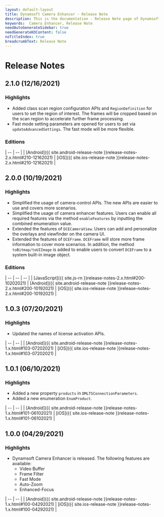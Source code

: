 ```yaml
---
layout: default-layout
title: Dynamsoft Camera Enhancer - Release Note
description: This is the documentation - Release Note page of Dynamsoft Camera Enhancer.
keywords:  Camera Enhancer, Release Note
needAutoGenerateSidebar: true
needGenerateH3Content: false
noTitleIndex: true
breadcrumbText: Release Note
---
```


# Release Notes

## 2.1.0 (12/16/2021)

### Highlights

- Added class scan region configuration APIs and `RegionDefinition` for users to set the region of interest. The frames will be cropped based on the scan region to accelerate further frame processing.
- Fast mode setting parameters are opened for users to set via `updateAdvancedSettings`. The fast mode will be more flexible.

### Editions

| -- | -- |
| [Android]({{ site.android-release-note }}release-notes-2.x.html#210-12162021) | [iOS]({{ site.ios-release-note }}release-notes-2.x.html#210-12162021) |

## 2.0.0 (10/19/2021)

### Highlights

- Simplified the usage of camera-control APIs. The new APIs are easier to use and covers more scenarios.
- Simplified the usage of camera enhancer features. Users can enable all required features via the method `enableFeatures` by inputting the combined enumeration value.
- Extended the features of `DCECameraView`. Users can add and personalize the overlays and viewfinder on the camera UI.
- Extended the features of `DCEFrame`. `DCEFrame` will store more frame information to cover more scenarios. In addition, the method `toBitmap/toUIImage` is added to enable users to convert `DCEFrame` to a system built-in image object.

### Editions

| -- | -- | -- |
| [JavaScript]({{ site.js-rn }}release-notes-2.x.html#200-10202021) | [Android]({{ site.android-release-note }}release-notes-2.x.html#200-10192021) | [iOS]({{ site.ios-release-note }}release-notes-2.x.html#200-10192021) |

## 1.0.3 (07/20/2021)

### Highlights

- Updated the names of license activation APIs.

| -- | -- |
| [Android]({{ site.android-release-note }}release-notes-1.x.html#103-07202021) | [iOS]({{ site.ios-release-note }}release-notes-1.x.html#103-07202021) |

## 1.0.1 (06/10/2021)

### Highlights

- Added a new property `products` in `DMLTSConnectionParameters`.
- Added a new enumeration `EnumProduct`.

| -- | -- |
| [Android]({{ site.android-release-note }}release-notes-1.x.html#101-06102021) | [iOS]({{ site.ios-release-note }}release-notes-1.x.html#101-06102021) |

## 1.0.0 (04/29/2021)

### Highlights

- Dynamsoft Camera Enhancer is released. The following features are available:
  - Video Buffer
  - Frame Filter
  - Fast Mode
  - Auto-Zoom
  - Enhanced-Focus

| -- | -- |
| [Android]({{ site.android-release-note }}release-notes-1.x.html#100-04292021) | [iOS]({{ site.ios-release-note }}release-notes-1.x.html#100-04292021) |
